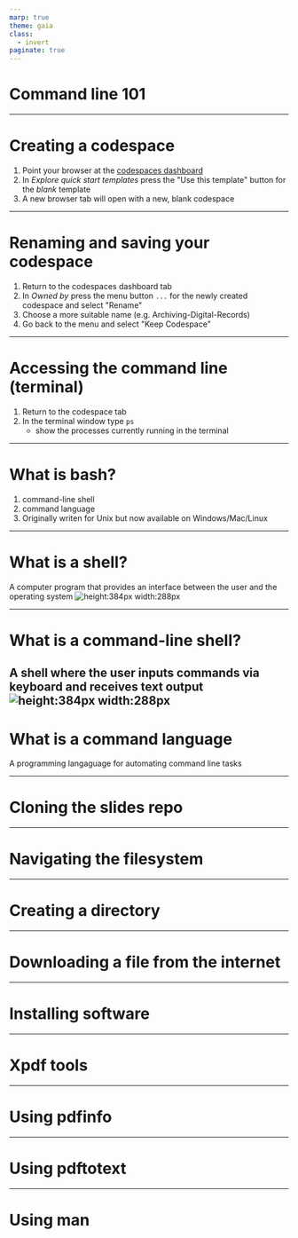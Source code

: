 ```yaml
---
marp: true
theme: gaia
class:
  - invert
paginate: true
---
```

<!-- _class: lead -->
# Command line 101
---
# Creating a codespace
1. Point your browser at the [codespaces dashboard](https://github.com/codespaces)
2. In *Explore quick start templates* press the "Use this template" button for the *blank* template
3. A new browser tab will open with a new, blank codespace 
---
# Renaming and saving your codespace
1. Return to the codespaces dashboard tab
2. In *Owned by* press the menu button `...` for the newly created codespace and select "Rename"
3. Choose a more suitable name (e.g. Archiving-Digital-Records)
4. Go back to the menu and select "Keep Codespace"
---
# Accessing the command line (terminal)
1. Return to the codespace tab
2. In the terminal window type `ps`
    * show the processes currently running in the terminal
---
# What is bash?
1. command-line shell
2. command language
3. Originally writen for Unix but now available on Windows/Mac/Linux 
---
# What is a shell?
A computer program that provides an interface between the user and the operating system
![height:384px width:288px](https://encrypted-tbn0.gstatic.com/images?q=tbn:ANd9GcRgL8vVGby133vx9tQBjKyZ24VdkDrnlNdWRdwRg6EBjCYHzaa5ckhI7up6YthQAal7Yag&usqp=CAU)

---
# What is a command-line shell?
A shell where the user inputs commands via keyboard and receives text output
![height:384px width:288px](https://upload.wikimedia.org/wikipedia/commons/8/84/Bash_demo.png)
---
# What is a command language
A programming langaguage for automating command line tasks

----
# Cloning the slides repo
---
# Navigating the filesystem
---
# Creating a directory
---
# Downloading a file from the internet
---
# Installing software 
---
# Xpdf tools
---
# Using pdfinfo 
---
# Using pdftotext
---
# Using man
